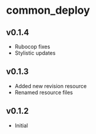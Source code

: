 common_deploy
============

v0.1.4
------
* Rubocop fixes
* Stylistic updates

v0.1.3
------
* Added new revision resource
* Renamed resource files

v0.1.2
------
* Initial


